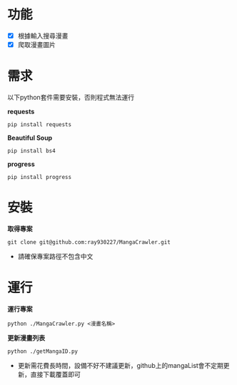 功能
===
- [x] 根據輸入搜尋漫畫
- [x] 爬取漫畫圖片

需求
===
以下python套件需要安裝，否則程式無法運行

**requests** 
```
pip install requests
```
**Beautiful Soup**
```
pip install bs4
```
**progress**
```
pip install progress
```

安裝
===
**取得專案**  
```
git clone git@github.com:ray930227/MangaCrawler.git
```
- 請確保專案路徑不包含中文

運行
===
**運行專案**  
```
python ./MangaCrawler.py <漫畫名稱>
```

**更新漫畫列表**  
```
python ./getMangaID.py
```
- 更新需花費長時間，設備不好不建議更新，github上的mangaList會不定期更新，直接下載覆蓋即可
